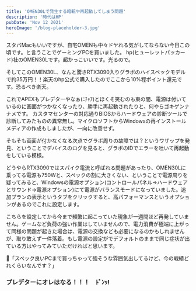 ```yaml
---
title: 'OMEN30Lで発生する暗転や再起動してしまう問題'
description: '時代はHP'
pubDate: 'Nov 12 2021'
heroImage: '/blog-placeholder-3.jpg'
---
```


スタバMacもいいですが、自宅OMENも中々ドヤれる気がしてならない今日この頃です。と言うことでゲーミングPCを買いました。
hp(ヒューレットパッカード)社のOMEN30Lです。超かっこいいです。光るので。

そしてこのOMEN30L、なんと驚きRTX3090入りグラボのハイスペックモデルで約35万円！！楽天のhp公式で購入したのでここから10%程ポイント還元です。恐るべき楽天。

これでAPEXもプレデターやなぁ(ﾆﾁｬｱ)とほくそ笑むのも束の間、電源は付いているのに画面がつかなくなったり、勝手に再起動されたりと、何やらゴキゲンナナメです。
カスタマセンターの対応通りBIOSからハードウェアの診断ツールで診断してみたものの異常無し。マイクロソフトからWindowsの再インストールメディアの作成もしましたが、一向に改善せず。

そもそも画面が付かなくなる次点でグラボ周りの故障では？というワザップを発見、ということでデバイスのログを見ると、グラボのIDでエラーを吐いて再起動をしている模様。

どうやらRTX3090ではスパイク電流と呼ばれる問題があったり、OMEN30Lに乗ってる電源も750Wと、スペックの割に大きくない、ということで電源周りを疑ってみると、Windowsの電源オプション(コントロールパネル->ハードウェアとサウンド->電源オプション)にて電源がバランスモードになっていました。追加プランの表示というタブをクリックすると、高パフォーマンスというオプションがあるのでこれに設定します。

こちらを設定してから今まで頻繁に起こっていた現象が一週間ほど再発していません。ゲームなど負荷の強い作業はしていませんので、電力消費が極端に上がって同様の問題が起きた場合は、電源の交換なども必要になるのかもしれませんが、取り敢えず一件落着。もし電源の設定がでデフォルトのままで同じ症状が出ている方はやってみていただければと思います。

🤔「スペック良いPCまで買っちゃって強そうな雰囲気出してるけど、今の戦績どれくらいなんです？」

### プレデターにオレはなる！！！　ﾄﾞﾝｯ!